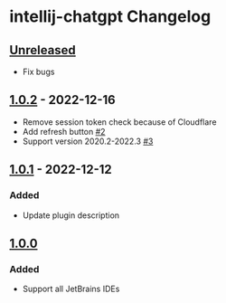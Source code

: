 <!-- Keep a Changelog guide -> https://keepachangelog.com -->

# intellij-chatgpt Changelog

## [Unreleased]
- Fix bugs

## [1.0.2] - 2022-12-16
- Remove session token check because of Cloudflare
- Add refresh button [#2](https://github.com/LiLittleCat/intellij-chatgpt/issues/2)
- Support version 2020.2-2022.3 [#3](https://github.com/LiLittleCat/intellij-chatgpt/issues/3)

## [1.0.1] - 2022-12-12

### Added
- Update plugin description

## [1.0.0]

### Added
- Support all JetBrains IDEs

[Unreleased]: https://github.com/LiLittleCat/intellij-chatgpt/compare/v1.0.2...HEAD
[1.0.2]: https://github.com/LiLittleCat/intellij-chatgpt/compare/v1.0.1...v1.0.2
[1.0.1]: https://github.com/LiLittleCat/intellij-chatgpt/compare/v1.0.0...v1.0.1
[1.0.0]: https://github.com/LiLittleCat/intellij-chatgpt/commits/v1.0.0
